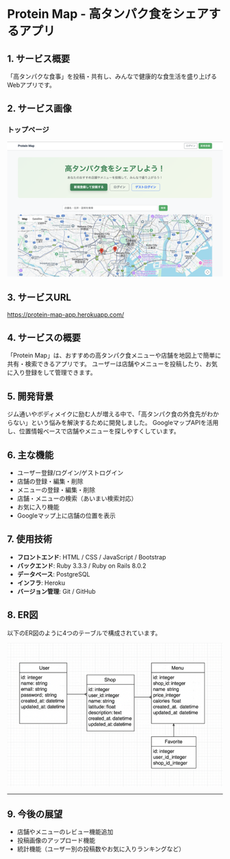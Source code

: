 # Protein Map - 高タンパク食をシェアするアプリ

## 1. サービス概要
「高タンパクな食事」を投稿・共有し、みんなで健康的な食生活を盛り上げるWebアプリです。

## 2. サービス画像
### トップページ
![トップページ](./top_page.png)

## 3. サービスURL
https://protein-map-app.herokuapp.com/

## 4. サービスの概要
「Protein Map」は、おすすめの高タンパク食メニューや店舗を地図上で簡単に共有・検索できるアプリです。
ユーザーは店舗やメニューを投稿したり、お気に入り登録をして管理できます。

## 5. 開発背景
ジム通いやボディメイクに励む人が増える中で、「高タンパク食の外食先がわからない」という悩みを解決するために開発しました。
GoogleマップAPIを活用し、位置情報ベースで店舗やメニューを探しやすくしています。

## 6. 主な機能
- ユーザー登録/ログイン/ゲストログイン
- 店舗の登録・編集・削除
- メニューの登録・編集・削除
- 店舗・メニューの検索（あいまい検索対応）
- お気に入り機能
- Googleマップ上に店舗の位置を表示

## 7. 使用技術
- **フロントエンド**: HTML / CSS / JavaScript / Bootstrap
- **バックエンド**: Ruby 3.3.3 / Ruby on Rails 8.0.2
- **データベース**: PostgreSQL
- **インフラ**: Heroku
- **バージョン管理**: Git / GitHub

## 8. ER図
以下のER図のように4つのテーブルで構成されています。

![ER図](./er_diagram.png)

---

## 9. 今後の展望
- 店舗やメニューのレビュー機能追加
- 投稿画像のアップロード機能
- 統計機能（ユーザー別の投稿数やお気に入りランキングなど）
